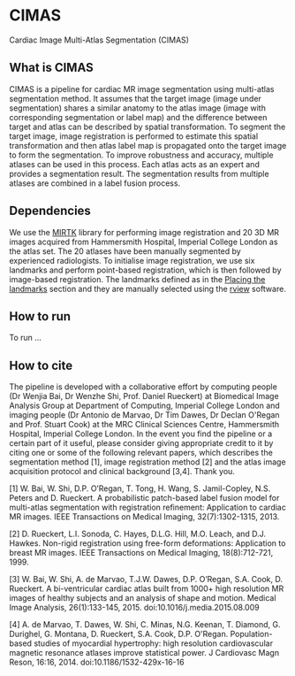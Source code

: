 # CIMAS
Cardiac Image Multi-Atlas Segmentation (CIMAS)

## What is CIMAS
CIMAS is a pipeline for cardiac MR image segmentation using multi-atlas segmentation method. It assumes that the target image (image under segmentation) shares a similar anatomy to the atlas image (image with corresponding segmentation or label map) and the difference between target and atlas can be described by spatial transformation. To segment the target image, image registration is performed to estimate this spatial transformation and then atlas label map is propagated onto the target image to form the segmentation. To improve robustness and accuracy, multiple atlases can be used in this process. Each atlas acts as an expert and provides a segmentation result. The segmentation results from multiple atlases are combined in a label fusion process.

## Dependencies
We use the [MIRTK](https://github.com/BioMedIA/MIRTK) library for performing image registration and 20 3D MR images acquired from Hammersmith Hospital, Imperial College London as the atlas set. The 20 atlases have been manually segmented by experienced radiologists. To initialise image registration, we use six landmarks and perform point-based registration, which is then followed by image-based registration. The landmarks defined as in the [Placing the landmarks](http://wp.doc.ic.ac.uk/wbai/data) section and they are manually selected using the [rview](https://www.doc.ic.ac.uk/~dr/software/download.html) software.
 
## How to run
To run ...

## How to cite
The pipeline is developed with a collaborative effort by computing people (Dr Wenjia Bai, Dr Wenzhe Shi, Prof. Daniel Rueckert) at Biomedical Image Analysis Group at Department of Computing, Imperial College London and imaging people (Dr Antonio de Marvao, Dr Tim Dawes, Dr Declan O'Regan and Prof. Stuart Cook) at the MRC Clinical Sciences Centre, Hammersmith Hospital, Imperial College London. In the event you find the pipeline or a certain part of it useful, please consider giving appropriate credit to it by citing one or some of the following relevant papers, which describes the segmentation method [1], image registration method [2] and the atlas image acquisition protocol and clinical background [3,4]. Thank you.

[1] W. Bai, W. Shi, D.P. O’Regan, T. Tong, H. Wang, S. Jamil-Copley, N.S. Peters and D. Rueckert. A probabilistic patch-based label fusion model for multi-atlas segmentation with registration refinement: Application to cardiac MR images. IEEE Transactions on Medical Imaging, 32(7):1302-1315, 2013.

[2] D. Rueckert, L.I. Sonoda, C. Hayes, D.L.G. Hill, M.O. Leach, and D.J. Hawkes. Non-rigid registration using free-form deformations: Application to breast MR images. IEEE Transactions on Medical Imaging, 18(8):712-721, 1999.

[3] W. Bai, W. Shi, A. de Marvao, T.J.W. Dawes, D.P. O’Regan, S.A. Cook, D. Rueckert. A bi-ventricular cardiac atlas built from 1000+ high resolution MR images of healthy subjects and an analysis of shape and motion. Medical Image Analysis, 26(1):133-145, 2015. doi:10.1016/j.media.2015.08.009

[4] A. de Marvao, T. Dawes, W. Shi, C. Minas, N.G. Keenan, T. Diamond, G. Durighel, G. Montana, D. Rueckert, S.A. Cook, D.P. O'Regan. Population-based studies of myocardial hypertrophy: high resolution cardiovascular magnetic resonance atlases improve statistical power. J Cardiovasc Magn Reson, 16:16, 2014. doi:10.1186/1532-429x-16-16